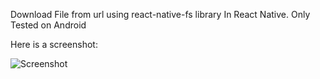 Download File from url using react-native-fs library In React Native. Only Tested on Android

Here is a screenshot:

![Screenshot](https://github.com/foaudkajj/RN-download-file-react-native-fs/blob/master/screen-capture%20(1).gif)
